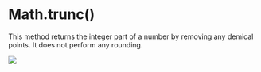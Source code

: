 # Math.trunc()

This method returns the integer part of a number by removing any demical points. It does not perform any rounding.

![](/assets/trunc.png)

